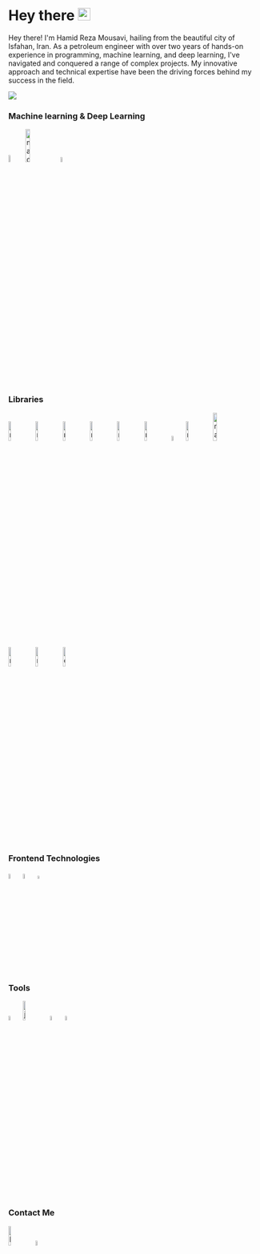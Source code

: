 <h1 align="left">Hey there <img src="https://media.giphy.com/media/hvRJCLFzcasrR4ia7z/giphy.gif" width="25px" height="25px"></h1>

<p>Hey there! I'm Hamid Reza Mousavi, hailing from the beautiful city of Isfahan, Iran. As a petroleum engineer with over two years of hands-on experience in programming, machine learning, and deep learning, I've navigated and conquered a range of complex projects. My innovative approach and technical expertise have been the driving forces behind my success in the field.</p>
<!---
![](https://komarev.com/ghpvc/?username=asabeneh&color=green)
--->

[![](https://github.com/ORCID/ORCID-Source/workflows/ORCID-Source%20CI/badge.svg)](https://orcid.org/0009-0001-3285-0937)
### Machine learning & Deep Learning

<div>
  <img src ="/assets/images/anaconda.png" alt="anaconda logo" width="6%" title='Anaconda'/>

  <img src ="/assets/images/machineLearning.png" alt="machineLearning logo" width="13%" title='Machine learning'/>
  
  <img src ="/assets/images/DL.jpg" alt="machineLearning logo" width="8%" height="5%" title='Deep learning'/>
  
</div>

### Libraries 

<div>
  <img src ="/assets/images/pandas.png" alt="machineLearning logo" width="10%" title='Pandas'/>
  
  <img src ="/assets/images/numpy.png" alt="machineLearning logo" width="10%"  title='Numpy'/>
  
  <img src ="/assets/images/sklearn.png" alt="machineLearning logo" width="10%" title='scikit-learn'/>
  
  <img src ="/assets/images/tf.jpg" alt="machineLearning logo" width="10%" title='Tensorflow'/>
  
  <img src ="/assets/images/keras.png" alt="machineLearning logo" width="10%" title='Keras'/>
  
  <img src ="/assets/images/matplotlib.jpg" alt="machineLearning logo" width="10%" title='Matplotlib'/>
  
  <img src ="/assets/images/scipy.png" alt="machineLearning logo" width="5%"  title='Scipy'/>
  
  <img src ="/assets/images/imblearn.png" alt="machineLearning logo" width="10%"  title='imbalanced-learn'/>
  
  <img src ="/assets/images/catboost.png" alt="machineLearning logo" width="12%"  title='Catboost'/>
  
  <img src ="/assets/images/xgboost_v2.png" alt="machineLearning logo" width="10%"  title='XGBoost'/>
  
  <img src ="/assets/images/LGB.png" alt="machineLearning logo" width="10%"  title='LightGBM'/>
  
  <img src ="/assets/images/opencv.png" alt="opencv logo" width="10%" title='Opencv'/>
</div>

### Frontend Technologies

<div>  
  <img src ="/assets/images/html.png" alt="HTML logo" width="5%" title='HTML'/>
  
  <img src ="/assets/images/css.png" alt="CSS logo" width="5%" title='CSS'/>
  
   <img src ="/assets/images/javascript.svg" alt="JavaScript logo" width="4%" title='JavaScript'/>

  <div> 
 
### Tools

<div>
  <img src ="/assets/images/visual-studio-code.svg" alt="VS Code logo" width="5%" title='VScode'/>
  
  <img src ="/assets/images/jupyter.png" alt="jupyter" width="10%" title='jupyter'/>

  <img src ="/assets/images/oop.png" alt="object oriented programming" width="5%" title='Object Oriented Programming'/>
  
  <img src ="/assets/images/office.png" alt="office" width="5%" title='Office'/>

### Contact Me

<div>
<a href="https://www.linkedin.com/in/hamid-reza-mousavi/" target="_blank"><img src ="/assets/images/linkedin.svg" alt="linkedin logo" width="10%" title='Linkedin'/></a>
<a href="https://t.me/Esfahani98" target="_blank"><img src ="/assets/images/telegram.png" alt="telegram logo" width="5%" title='Telegram'/></a>
</div>
  
